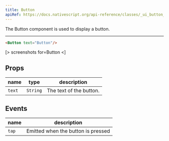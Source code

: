 ```yaml
---
title: Button
apiRef: https://docs.nativescript.org/api-reference/classes/_ui_button_.button
---
```


The Button component is used to display a button.

---

```html
<Button text="Button"/>
```
[> screenshots for=Button <]

## Props

| name | type | description |
|------|------|-------------|
| `text` | `String` | The text of the button.

## Events

| name | description |
|------|-------------|
| `tap`| Emitted when the button is pressed